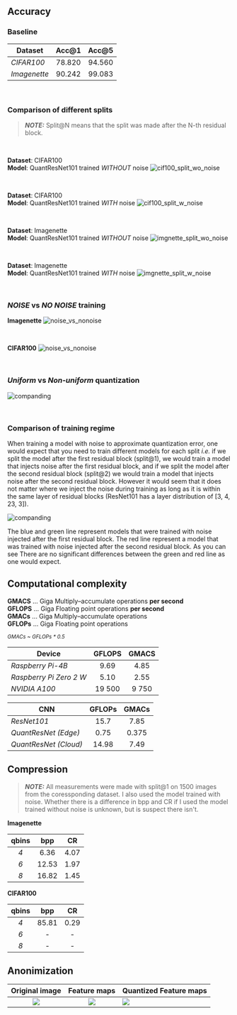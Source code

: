 ## Accuracy

### Baseline
| Dataset      |  Acc@1   |  Acc@5   |
|--------------|:--------:|:--------:|
| *CIFAR100*   |  78.820  |  94.560  |
| *Imagenette* |  90.242  |  99.083  |

<br>

### Comparison of different splits
> **_NOTE:_** Split@N means that the split was made after the N-th residual block.

<br>

**Dataset**: CIFAR100<br>
**Model**: QuantResNet101 trained *WITHOUT* noise
![cif100_split_wo_noise](../results/graphs/cif100_wo_noise.png)

<br>

**Dataset**: CIFAR100<br>
**Model**: QuantResNet101 trained *WITH* noise
![cif100_split_w_noise](../results/graphs/cif100_w_noise.png)

<br>

**Dataset**: Imagenette<br>
**Model**: QuantResNet101 trained *WITHOUT* noise
![imgnette_split_wo_noise](../results/graphs/imgnette_wo_noise.png)

<br>

**Dataset**: Imagenette<br>
**Model**: QuantResNet101 trained *WITH* noise
![imgnette_split_w_noise](../results/graphs/imgnette_w_noise.png)

<br>

### *NOISE* vs *NO NOISE* training

**Imagenette**
![noise_vs_nonoise](../results/graphs/noise_vs_nonoise_imgnette.png)

<br>

**CIFAR100**
![noise_vs_nonoise](../results/graphs/noise_vs_nonoise_cif100.png)

<br>

### *Uniform* vs *Non-uniform* quantization
![companding](../results/graphs/companding_compare.png)

<br>

### Comparison of training regime

When training a model with noise to approximate quantization error, one would expect that you need to train 
different models for each split *i.e.* if we split the model after the first residual block (split@1), we would train
a model that injects noise after the first residual block, and if we split the model after the second residual block
(split@2) we would train a model that injects noise after the second residual block. However it would seem that it
does not matter where we inject the noise during training as long as it is within the same layer of residual blocks 
(ResNet101 has a layer distribution of [3, 4, 23, 3]).

![companding](../results/graphs/training_regime_compare.png)

The blue and green line represent models that were trained with noise injected after the first residual block.
The red line represent a model that was trained with noise injected after the second residual block. As you can see
There are no significant differences between the green and red line as one would expect.

## Computational complexity

**GMACS** ... Giga Multiply–accumulate operations **per second**<br>
**GFLOPS** ... Giga Floating point operations **per second**<br>
**GMACs** ... Giga Multiply–accumulate operations<br>
**GFLOPs** ... Giga Floating point operations<br>


<sub><i>GMACs ~ GFLOPs * 0.5</i></sub>

| Device                  | GFLOPS | GMACS |
|-------------------------|:------:|:-----:|
| *Raspberry Pi-4B*       |  9.69  | 4.85  |
| *Raspberry Pi Zero 2 W* |  5.10  | 2.55  |
| *NVIDIA A100*           | 19 500 | 9 750 |

| CNN                   | GFLOPs |  GMACs  |
|-----------------------|:------:|:-------:|
| *ResNet101*           |  15.7  |  7.85   |
| *QuantResNet (Edge)*  |  0.75  |  0.375  |
| *QuantResNet (Cloud)* | 14.98  |  7.49   |


## Compression

> **_NOTE:_** All measurements were made with split@1 on 1500 images from the coressponding dataset.
> I also used the model trained with noise. Whether there is a difference in bpp and CR if I used the model
> trained without noise is unknown, but is suspect there isn't.

**Imagenette**

| qbins |  bpp  |  CR  |
|:-----:|:-----:|:----:|
|  *4*  | 6.36  | 4.07 |
|  *6*  | 12.53 | 1.97 |
|  *8*  | 16.82 | 1.45 |


**CIFAR100**

| qbins |  bpp  |  CR  |
|:-----:|:-----:|:----:|
|  *4*  | 85.81 | 0.29 |
|  *6*  |   -   |  -   |
|  *8*  |   -   |  -   |

## Anonimization

|         Original image         |           Feature maps            | Quantized Feature maps                           |
|:------------------------------:|:---------------------------------:|--------------------------------------------------|
| ![](../results/anon/image.png) | ![](../results/anon/featmaps.png) | ![](../results/anon/split1/qbins4/qfeatmaps.png) |

